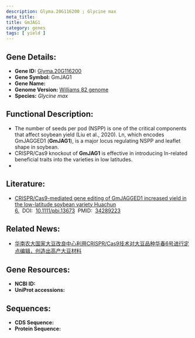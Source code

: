 ```yaml
---
description: Glyma.20G116200 ; Glycine max
meta_title:
title: GmJAG1
category: genes
tags: [ yield ]
---
```


## Gene Details:
- **Gene ID:**	[Glyma.20G116200](https://www.maizegdb.org/gene_center/gene/Glyma.20G116200)
- **Gene Symbol:** GmJAG1
- **Gene Name:** 
- **Genome Version:** [Williams 82 genome]()
- **Species:** *Glycine max*

## Functional Description:
   - The number of seeds per pod (NSPP) is one of the critical components that affect soybean yield (Liu et al., 2020). Ln, which encodes GmJAGGED1 (**GmJAG1**), is a major locus regulating NSPP and leaflet shape in soybean.
   - CRISPR/Cas9 knockout of **GmJAG1** is effective in introducing ln-related beneficial traits into the varieties in low latitudes.
   - 

## Literature:
   - [CRISPR/Cas9-mediated gene editing of GmJAGGED1 increased yield in the low-latitude soybean variety Huachun 6.]( https://onlinelibrary.wiley.com/doi/10.1111/pbi.13673)&nbsp;&nbsp;DOI:&nbsp;&nbsp;[10.1111/pbi.13673](https://onlinelibrary.wiley.com/doi/10.1111/pbi.13673)&nbsp;&nbsp;PMID:&nbsp;&nbsp;[34289223](https://pubmed.ncbi.nlm.nih.gov/34289223/)

## Related News:
   - [华南农大国家大豆改良中心利用CRISPR/Cas9技术对大豆品种华春6号进行定点编辑，创造出高产大豆材料](https://mp.weixin.qq.com/s?__biz=MzIyOTY2NDYyNQ==&mid=2247519713&idx=6&sn=c3269264143235d2040590e119d0e8e8&chksm=e8bdffffdfca76e92e92dfbffd74cc88ceb6e3464e2baeebda552359b3f29aac06882c9f9b06&scene=27#wechat_redirect)

## Gene Resources:
- **NCBI ID:** [](https://www.ncbi.nlm.nih.gov/gene/?term=)
- **UniProt accessions:** [](https://www.uniprot.org/uniprotkb//entry)

## Sequences:
- **CDS Sequence:**
- **Protein Sequence:**
